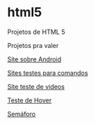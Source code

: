 # html5
 Projetos de HTML 5

Projetos pra valer

<a href="https://https://kostikgs.github.io/projeto-android/" target='_blank'> Site sobre Android


Sites testes para comandos

<a href="https://kostikgs.github.io/html5/modulo1/Site_com_links_de_video/index" target='_blank'> Site teste de videos

<a href="https://kostikgs.github.io/html5/modulo2/Ex020/hover" target='_blank'> Teste de Hover

<a href="https://kostikgs.github.io/html5/modulo2/Ex020/pseudoclasse" target='_blank'> Semáforo